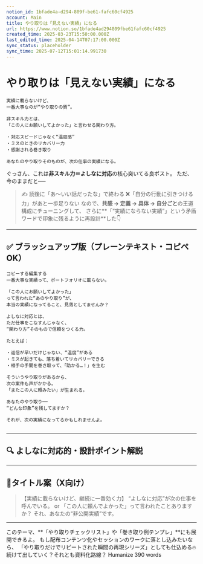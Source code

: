 ```yaml
---
notion_id: 1bfade4a-d294-809f-be61-fafc60cf4925
account: Main
title: やり取りは「見えない実績」になる
url: https://www.notion.so/1bfade4ad294809fbe61fafc60cf4925
created_time: 2025-03-23T15:50:00.000Z
last_edited_time: 2025-04-14T07:17:00.000Z
sync_status: placeholder
sync_time: 2025-07-12T15:01:14.991730
---
```

# やり取りは「見えない実績」になる

```plain text
実績に載らないけど、
一番大事なのが“やり取りの質”。

非スキル力とは、
「この人にお願いしてよかった」と言わせる関わり方。

・対応スピードじゃなく“温度感”
・ミスのときのリカバリー力
・感謝される巻き取り

あなたのやり取りそのものが、次の仕事の実績になる。
```
ぐっさん、これは**非スキル力＝よしなに対応**の核心突いてる良ポスト。
ただ、今のままだと──
> ✍️ 読後に「あ〜いい話だったな」で終わる
  ❌「自分の行動に引きつける力」があと一歩足りない
なので、**共感 → 定義 → 具体 → 自分ごと**の王道構成にチューニングして、
さらに**「“実績にならない実績”」という矛盾ワードで印象に残るように再設計**した👇
---
## ✅ ブラッシュアップ版（プレーンテキスト・コピペOK）
```plain text
コピーする編集する
一番大事な実績って、ポートフォリオに載らない。

「この人にお願いしてよかった」
って言われた“あのやり取り”が、
本当の実績になってること、見落としてませんか？

よしなに対応とは、
ただ仕事をこなすんじゃなく、
“関わり方”そのもので信頼をつくる力。

たとえば：

・返信が早いだけじゃない、“温度”がある
・ミスが起きても、落ち着いてリカバリーできる
・相手の手間を巻き取って、「助かる…！」を生む

そういうやり取りがあるから、
次の案件も声がかかる。
「またこの人に頼みたい」が生まれる。

あなたのやり取り──
“どんな印象”を残してますか？

それが、次の実績になってるかもしれませんよ。


```
---
## 🔍 よしなに対応的・設計ポイント解説
---
## 🧩タイトル案（X向け）
> 【実績に載らないけど、継続に一番効く力】
  “よしなに対応”が次の仕事を呼んでいる。
or
> 「この人に頼んでよかった」って言われたことありますか？
  それ、あなたの“非公開実績”です。
---
このテーマ、**「やり取りチェックリスト」や「巻き取り例テンプレ」**にも展開できるよ。
もし配布コンテンツ化やセッションのワークに落とし込みたいなら、
「やり取りだけでリピートされた瞬間の再現シリーズ」としても仕込める🔥
続けて出していく？それとも資料化路線？
Humanize 390 words